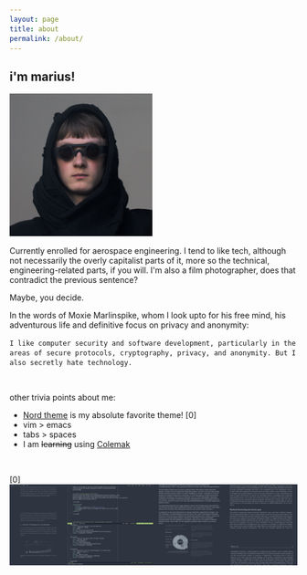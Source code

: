 ```yaml
---
layout: page
title: about
permalink: /about/
---
```


## i'm marius!

<img src="/images/small/me-4.jpg" alt="avatar" width="250"/>

<br/>

Currently enrolled for aerospace engineering.
I tend to like tech, although not necessarily the overly capitalist parts of it, more so
the technical, engineering-related parts, if you will.
I'm also a film photographer, does that contradict the previous sentence?


Maybe, you decide.

In the words of Moxie Marlinspike, whom I look upto for his free mind, his adventurous
life and definitive focus on privacy and anonymity:

`I like computer security and software development, particularly in the areas of secure protocols, cryptography, privacy, and anonymity. But I also secretly hate technology.`

<br/>

other trivia points about me:
* [Nord theme](https://www.nordtheme.com/) is my absolute favorite theme! [0]
* vim > emacs
* tabs > spaces
* I am ~~learning~~ using [Colemak](https://colemak.com/)

<br/>

[0] ![Nord theme](/images/small/nord-theme.jpg)
